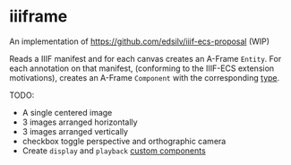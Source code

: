 # iiiframe

An implementation of https://github.com/edsilv/iiif-ecs-proposal (WIP)

Reads a IIIF manifest and for each canvas creates an A-Frame `Entity`. For each annotation on that manifest, (conforming to the IIIF-ECS extension motivations), creates an A-Frame `Component` with the corresponding [type](https://github.com/aframevr/aframe/tree/master/docs/components).

TODO: 

- A single centered image
- 3 images arranged horizontally
- 3 images arranged vertically
- checkbox toggle perspective and orthographic camera
- Create `display` and `playback` [custom components](https://aframe.io/docs/0.8.0/introduction/writing-a-component.html)
